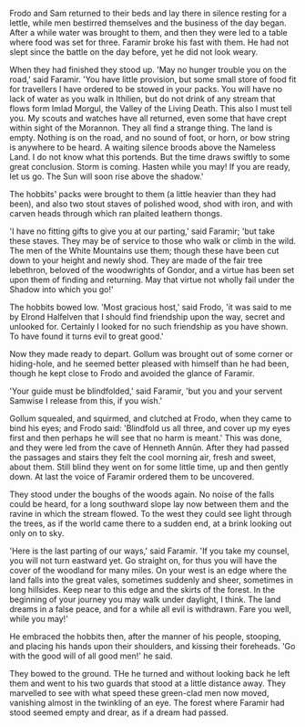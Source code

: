 Frodo and Sam returned to their beds and lay there in silence resting for a
lettle, while men bestirred themselves and the business of the day began. After
a while water was brought to them, and then they were led to a table where food
was set for three. Faramir broke his fast with them. He had not slept since the
battle on the day before, yet he did not look weary.

When they had finished they stood up. 'May no hunger trouble you on the road,'
said Faramir. 'You have little provision, but some small store of food fit for
travellers I have ordered to be stowed in your packs. You will have no lack of
water as you walk in Ithilien, but do not drink of any stream that flows form
Imlad Morgul, the Valley of the Living Death. This also I must tell you. My
scouts and watches have all returned, even some that have crept within sight of
the Morannon. They all find a strange thing. The land is empty. Nothing is on
the road, and no sound of foot, or horn, or bow string is anywhere to be heard.
A waiting silence broods above the Nameless Land. I do not know what this
portends. But the time draws swiftly to some great conclusion. Storm is coming.
Hasten while you may! If you are ready, let us go. The Sun will soon rise above
the shadow.'

The hobbits' packs were brought to them (a little heavier than they had been),
and also two stout staves of polished wood, shod with iron, and with carven
heads through which ran plaited leathern thongs.

'I have no fitting gifts to give you at our parting,' said Faramir; 'but take
these staves. They may be of service to those who walk or climb in the wild.
The men of the White Mountains use them; though these have been cut down to
your height and newly shod. They are made of the fair tree lebethron, beloved
of the woodwrights of Gondor, and a virtue has been set upon them of finding
and returning. May that virtue not wholly fail under the Shadow into which you
go!'

The hobbits bowed low. 'Most gracious host,' said Frodo, 'it was said to me by
Elrond Halfelven that I should find friendship upon the way, secret and
unlooked for. Certainly I looked for no such friendship as you have shown. To
have found it turns evil to great good.'

Now they made ready to depart. Gollum was brought out of some corner or
hiding-hole, and he seemed better pleased with himself than he had been, though
he kept close to Frodo and avoided the glance of Faramir.

'Your guide must be blindfolded,' said Faramir, 'but you and your servent
Samwise I release from this, if you wish.'

Gollum squealed, and squirmed, and clutched at Frodo, when they came to bind
his eyes; and Frodo said: 'Blindfold us all three, and cover up my eyes first
and then perhaps he will see that no harm is meant.' This was done, and they
were led from the cave of Henneth Annûn. After they had passed the passages and
stairs they felt the cool morning air, fresh and sweet, about them. Still blind
they went on for some little time, up and then gently down. At last the voice
of Faramir ordered them to be uncovered.

They stood under the boughs of the woods again. No noise of the falls could be
heard, for a long southward slope lay now between them and the ravine in which
the stream flowed. To the west they could see light through the trees, as if
the world came there to a sudden end, at a brink looking out only on to sky.

'Here is the last parting of our ways,' said Faramir. 'If you take my counsel,
you will not turn eastward yet. Go straight on, for thus you will have the
cover of the woodland for many miles. On your west is an edge where the land
falls into the great vales, sometimes suddenly and sheer, sometimes in long
hillsides. Keep near to this edge and the skirts of the forest. In the
beginning of your journey you may walk under daylight, I think. The land dreams
in a false peace, and for a while all evil is withdrawn. Fare you well, while
you may!'

He embraced the hobbits then, after the manner of his people, stooping, and
placing his hands upon their shoulders, and kissing their foreheads. 'Go with
the good will of all good men!' he said.

They bowed to the ground. THe he turned and without looking back he left them
and went to his two guards that stood at a little distance away. They marvelled
to see with what speed these green-clad men now moved, vanishing almost in the
twinkling of an eye. The forest where Faramir had stood seemed empty and drear,
as if a dream had passed.
